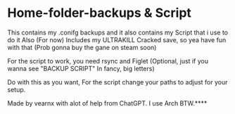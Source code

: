 # Home-folder-backups & Script

This contains my .conifg backups and it also contains my Script that i use to do it Also (For now) Includes my ULTRAKILL Cracked save, so yea have fun with that (Prob gonna buy the gane on steam soon)

For the script to work, you need rsync and Figlet (Optional, just if you wanna see "BACKUP SCRIPT" In fancy, big letters)

Do with this as you want, For the script change your paths to adjust for your setup.

Made by vearnx with alot of help from ChatGPT. I use Arch BTW.****
